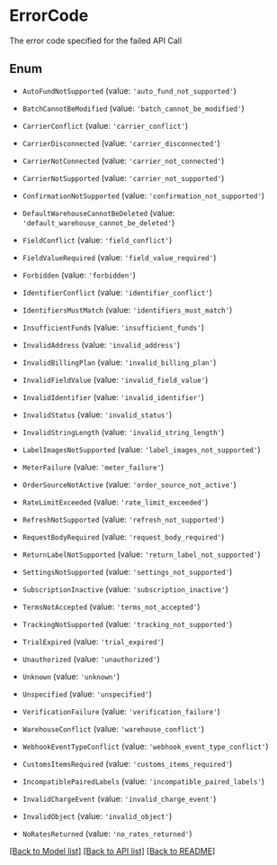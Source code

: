 # ErrorCode

The error code specified for the failed API Call

## Enum

* `AutoFundNotSupported` (value: `'auto_fund_not_supported'`)

* `BatchCannotBeModified` (value: `'batch_cannot_be_modified'`)

* `CarrierConflict` (value: `'carrier_conflict'`)

* `CarrierDisconnected` (value: `'carrier_disconnected'`)

* `CarrierNotConnected` (value: `'carrier_not_connected'`)

* `CarrierNotSupported` (value: `'carrier_not_supported'`)

* `ConfirmationNotSupported` (value: `'confirmation_not_supported'`)

* `DefaultWarehouseCannotBeDeleted` (value: `'default_warehouse_cannot_be_deleted'`)

* `FieldConflict` (value: `'field_conflict'`)

* `FieldValueRequired` (value: `'field_value_required'`)

* `Forbidden` (value: `'forbidden'`)

* `IdentifierConflict` (value: `'identifier_conflict'`)

* `IdentifiersMustMatch` (value: `'identifiers_must_match'`)

* `InsufficientFunds` (value: `'insufficient_funds'`)

* `InvalidAddress` (value: `'invalid_address'`)

* `InvalidBillingPlan` (value: `'invalid_billing_plan'`)

* `InvalidFieldValue` (value: `'invalid_field_value'`)

* `InvalidIdentifier` (value: `'invalid_identifier'`)

* `InvalidStatus` (value: `'invalid_status'`)

* `InvalidStringLength` (value: `'invalid_string_length'`)

* `LabelImagesNotSupported` (value: `'label_images_not_supported'`)

* `MeterFailure` (value: `'meter_failure'`)

* `OrderSourceNotActive` (value: `'order_source_not_active'`)

* `RateLimitExceeded` (value: `'rate_limit_exceeded'`)

* `RefreshNotSupported` (value: `'refresh_not_supported'`)

* `RequestBodyRequired` (value: `'request_body_required'`)

* `ReturnLabelNotSupported` (value: `'return_label_not_supported'`)

* `SettingsNotSupported` (value: `'settings_not_supported'`)

* `SubscriptionInactive` (value: `'subscription_inactive'`)

* `TermsNotAccepted` (value: `'terms_not_accepted'`)

* `TrackingNotSupported` (value: `'tracking_not_supported'`)

* `TrialExpired` (value: `'trial_expired'`)

* `Unauthorized` (value: `'unauthorized'`)

* `Unknown` (value: `'unknown'`)

* `Unspecified` (value: `'unspecified'`)

* `VerificationFailure` (value: `'verification_failure'`)

* `WarehouseConflict` (value: `'warehouse_conflict'`)

* `WebhookEventTypeConflict` (value: `'webhook_event_type_conflict'`)

* `CustomsItemsRequired` (value: `'customs_items_required'`)

* `IncompatiblePairedLabels` (value: `'incompatible_paired_labels'`)

* `InvalidChargeEvent` (value: `'invalid_charge_event'`)

* `InvalidObject` (value: `'invalid_object'`)

* `NoRatesReturned` (value: `'no_rates_returned'`)

[[Back to Model list]](../README.md#documentation-for-models) [[Back to API list]](../README.md#documentation-for-api-endpoints) [[Back to README]](../README.md)
